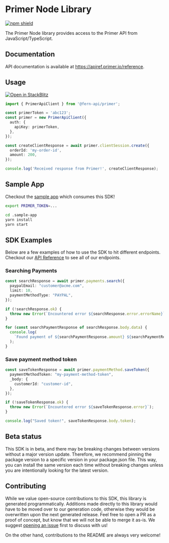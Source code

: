 # Primer Node Library

[![npm shield](https://img.shields.io/npm/v/@fern-api/primer)](https://www.npmjs.com/package/@fern-api/primer)

The Primer Node library provides access to the Primer API from JavaScript/TypeScript.

## Documentation

API documentation is available at https://apiref.primer.io/reference.

## Usage

[![Open in StackBlitz](https://developer.stackblitz.com/img/open_in_stackblitz.svg)](https://stackblitz.com/edit/typescript-example-using-sdk-built-with-fern-o7urjj?file=app.ts&view=editor)

```typescript
import { PrimerApiClient } from '@fern-api/primer';

const primerToken = 'abc123';
const primer = new PrimerApiClient({
  auth: {
    apiKey: primerToken,
  },
});

const createClientResponse = await primer.clientSession.create({
  orderId: 'my-order-id',
  amount: 200,
});

console.log('Received response from Primer!', createClientResponse);
```

## Sample App

Checkout the [sample app](.sample-app/app.ts) which consumes this SDK!

```bash
export PRIMER_TOKEN=...

cd .sample-app
yarn install
yarn start
```

## SDK Examples

Below are a few examples of how to use the SDK to hit different endpoints. Checkout our [API Reference](https://apiref.primer.io/reference/create_client_side_token_client_session_post) to see all of our endpoints.

### Searching Payments

```typescript
const searchResponse = await primer.payments.search({
  paypalEmail: "customer@acme.com",
  limit: 10,
  paymentMethodType: "PAYPAL",
});

if (!searchResponse.ok) {
  throw new Error(`Encountered error ${searchResponse.error.errorName}`);
}

for (const searchPaymentResponse of searchResponse.body.data) {
  console.log(
    `Found payment of ${searchPaymentResponse.amount} ${searchPaymentResponse.currencyCode}`
  );
}
```

### Save payment method token

```typescript
const saveTokenResponse = await primer.paymentMethod.saveToken({
  paymentMethodToken: "my-payment-method-token",
  _body: {
    customerId: "customer-id",
  },
});

if (!saveTokenResponse.ok) {
  throw new Error(`Encountered error ${saveTokenResponse.error}`);
}

console.log("Saved token!", saveTokenResponse.body.token);
```

## Beta status

This SDK is in beta, and there may be breaking changes between versions without a major version update. Therefore, we recommend pinning the package version to a specific version in your package.json file. This way, you can install the same version each time without breaking changes unless you are intentionally looking for the latest version.

## Contributing

While we value open-source contributions to this SDK, this library is generated programmatically. Additions made directly to this library would have to be moved over to our generation code, otherwise they would be overwritten upon the next generated release. Feel free to open a PR as a proof of concept, but know that we will not be able to merge it as-is. We suggest [opening an issue](https://github.com/fern-primer/primer-node) first to discuss with us!

On the other hand, contributions to the README are always very welcome!
